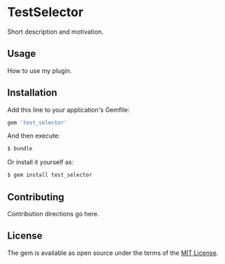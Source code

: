 # TestSelector
Short description and motivation.

## Usage
How to use my plugin.

## Installation
Add this line to your application's Gemfile:

```ruby
gem 'test_selector'
```

And then execute:
```bash
$ bundle
```

Or install it yourself as:
```bash
$ gem install test_selector
```

## Contributing
Contribution directions go here.

## License
The gem is available as open source under the terms of the [MIT License](https://opensource.org/licenses/MIT).
